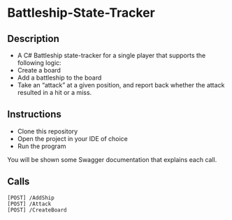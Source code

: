 # Battleship-State-Tracker

## Description
* A C# Battleship state-tracker for a single player that supports the following logic:
* Create a board  
* Add a battleship to the board
* Take an “attack” at a given position, and report back whether the attack resulted in a hit or a miss.

## Instructions
* Clone this repository
* Open the project in your IDE of choice
* Run the program

You will be shown some Swagger documentation that explains each call.

## Calls
`[POST] /AddShip`  
`[POST] /Attack`  
`[POST] /CreateBoard`  
